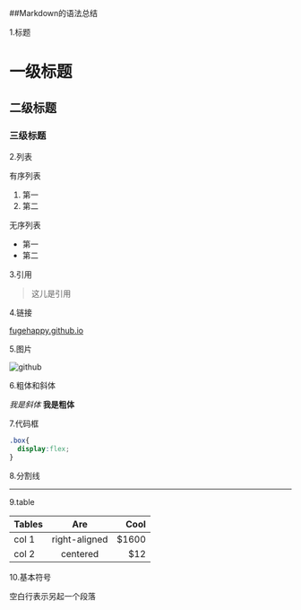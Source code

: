 ##Markdown的语法总结

1.标题
# 一级标题

## 二级标题

### 三级标题

2.列表

有序列表

1. 第一
2. 第二

无序列表
* 第一
* 第二

3.引用

>这儿是引用

4.链接

[fugehappy.github.io](https://github.com)

5.图片

![github](http://mouapp.com/Mou_128.png)

6.粗体和斜体

*我是斜体*
**我是粗体**

7.代码框

```css
.box{
  display:flex;
}
```

8.分割线

***

9.table

| Tables        | Are           | Cool  |
| ------------- |:-------------:| -----:|
| col 1         | right-aligned | $1600 |
| col 2         | centered      |   $12 |

10.基本符号

空白行表示另起一个段落



















